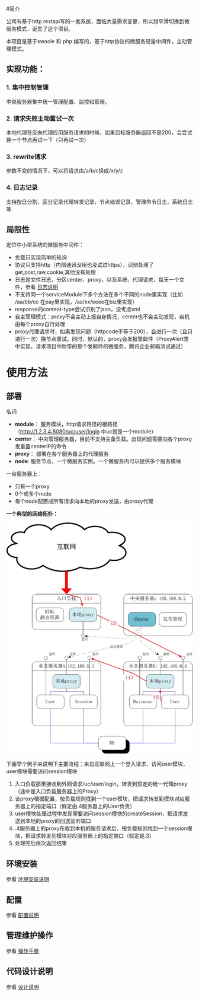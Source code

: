#简介

公司有基于http restapi写的一套系统，面临大量需求变更，所以想平滑切换到微服务模式，诞生了这个项目。

本项目是基于swoole 和 php 编写的，基于http协议的微服务轻量中间件，主动管理模式。

## 实现功能：

### 1. 集中控制管理

中央服务器集中统一管理配置、监控和管理。

### 2. 请求失败主动重试一次

本地代理在反向代理应用服务请求的时候，如果目标服务器返回不是200，会尝试换一个节点再试一下（只再试一次）

### 3. rewrite请求

参数不变的情况下，可以将请求由/a/b/c换成/x/y/z

### 4. 日志记录

支持按日分割，区分记录代理转发记录，节点错误记录，管理命令日志，系统日志等

## 局限性

定位中小型系统的微服务中间件：

* 负载只实现简单的轮询
* 协议只支持http（内部通讯没用也没试过https），识别处理了get,post,raw,cookie,其他没有处理
* 日志是文件日志，分区center、proxy，以及系统、代理请求，每天一个文件，参看 [日志说明](docs/Logs.md)
* 不支持同一个serviceModule下多个方法在多个不同的node里实现（比如 /aa/bb/cc 在pay里实现，/aa/xx/eeee在biz里实现）
* response的content-type尝试识别了json，没考虑xml
* 自主管理模式：proxy不会主动上报自身情况，center也不会主动发现，宕机由每个proxy自行处理
* proxy代理请求时，如果发现问题（httpcode不等于200），会进行一次（且只进行一次）换节点重试。同时，默认的，proxy会发报警邮件（ProxyAlert类中实现，请求项目中附带的那个发邮件的微服务，腾讯企业邮箱测试通过）

# 使用方法

## 部署

名词

- **module**：  服务模块，http请求路径的根路径（http://1.2.3.4:8080/uc/user/login 中uc就是一个module）
- **center**： 中央管理服务器，目前不支持主备负载。出现问题需要向各个proxy发重置centerIP的命令
- **proxy**： 部署在各个服务器上的代理服务
- **node**: 服务节点，一个微服务实例。一个微服务内可以提供多个服务模块

一台服务器上：

- 只有一个proxy
- 0个或多个node
- 每个node配置成所有请求向本地的proxy发送，由proxy代理

**一个典型的网络拓扑：**


![](docs/clasic_topology.jpg)

下面举个例子来说明下主要流程：来自互联网上一个登入请求，访问user模块，user模块需要访问session模块

1. 入口负载那里接收到外网请求/uc/user/login，转发到预定的统一代理proxy（途中是入口负载服务器上的Proxy）
2. 该proxy根据配置，按负载规则找到一个user模块，把请求转发到模块对应服务器上的指定端口（假定由.4服务器上的User负责）
3. user模块处理过程中发现需要访问session模块的createSession，把请求发送到本地的proxy的回送监听端口
4. .4服务器上的proxy在收到本机的服务请求后，按负载规则找到一个session模块，把请求转发到模块对应服务器上的指定端口（假定是.3）
5. 处理完后依次返回结果

## 环境安装

参看 [环境安装说明](docs/EnvInstall.md)

## 配置
 
参看 [配置说明](docs/Config.md)

## 管理维护操作

参看 [操作手册](docs/Cmds.md)

## 代码设计说明

参看 [设计说明](docs/Design.md)